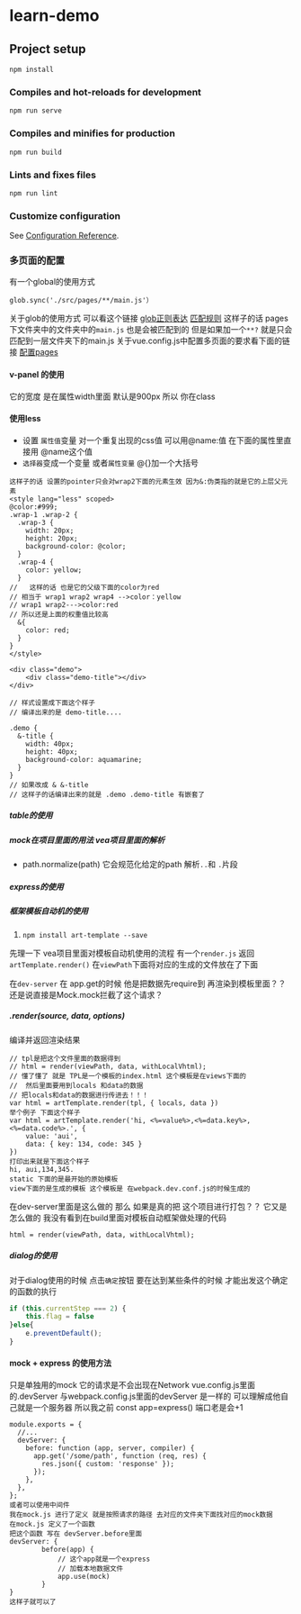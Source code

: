 # learn-demo

## Project setup
```
npm install
```

### Compiles and hot-reloads for development
```
npm run serve
```

### Compiles and minifies for production
```
npm run build
```

### Lints and fixes files
```
npm run lint
```

### Customize configuration
See [Configuration Reference](https://cli.vuejs.org/config/).

### 多页面的配置
有一个global的使用方式
```JS
glob.sync('./src/pages/**/main.js'）
```
关于glob的使用方式 可以看这个链接
[glob正则表达](https://www.npmjs.com/package/glob)
[匹配规则](https://github.com/gcddblue/multi-pages)
这样子的话 pages下文件夹中的文件夹中的``main.js`` 也是会被匹配到的
但是如果加一个``**?``
就是只会匹配到一层文件夹下的main.js
关于vue.config.js中配置多页面的要求看下面的链接
[配置pages](https://cli.vuejs.org/zh/config/#filenamehashing)

#### v-panel 的使用
它的宽度 是在属性width里面 默认是900px
所以 你在class

#### 使用less
- 设置 ``属性值``变量
对一个重复出现的css值
可以用@name:值
在下面的属性里直接用 @name这个值
- ``选择器``变成一个变量 或者``属性变量``
@{}加一个大括号
``` less
这样子的话 设置的pointer只会对wrap2下面的元素生效 因为&:伪类指的就是它的上层父元素
<style lang="less" scoped>
@color:#999;
.wrap-1 .wrap-2 {
  .wrap-3 {
    width: 20px;
    height: 20px;
    background-color: @color;
  }
  .wrap-4 {
    color: yellow;
  }
//   这样的话 也是它的父级下面的color为red
// 相当于 wrap1 wrap2 wrap4 -->color：yellow
// wrap1 wrap2--->color:red
// 所以还是上面的权重值比较高
  &{
    color: red;
  }
}
</style>
```

```less
<div class="demo">
    <div class="demo-title"></div>
</div>

// 样式设置成下面这个样子
// 编译出来的是 demo-title....

.demo {
  &-title {
    width: 40px;
    height: 40px;
    background-color: aquamarine;
  }
}
// 如果改成 & &-title
// 这样子的话编译出来的就是 .demo .demo-title 有嵌套了
```
##### table的使用

##### mock在项目里面的用法 vea项目里面的解析
- path.normalize(path)
它会规范化给定的path 解析``..``和 ``.``片段
##### express的使用
##### 框架模板自动机的使用
1. ``npm install art-template --save``


先理一下 vea项目里面对模板自动机使用的流程
有一个``render.js`` 返回 ``artTemplate.render()``
在``viewPath``下面将对应的生成的文件放在了下面

在``dev-server``
在 app.get的时候 他是把数据先require到
再渲染到模板里面？？ 还是说直接是Mock.mock拦截了这个请求？
##### .render(source, data, options)
编译并返回渲染结果
```JS
// tpl是把这个文件里面的数据得到
// html = render(viewPath, data, withLocalVhtml);
// 懂了懂了 就是 TPL是一个模板的index.html 这个模板是在views下面的
//  然后里面要用到locals 和data的数据
// 把locals和data的数据进行传进去！！！
var html = artTemplate.render(tpl, { locals, data })
举个例子 下面这个样子
var html = artTemplate.render('hi, <%=value%>,<%=data.key%>,<%=data.code%>.', {
    value: 'aui',
    data: { key: 134, code: 345 }
})
打印出来就是下面这个样子
hi, aui,134,345.
static 下面的是最开始的原始模板
view下面的是生成的模板 这个模板是 在webpack.dev.conf.js的时候生成的

```
在dev-server里面是这么做的
那么 如果是真的把 这个项目进行打包？？
它又是怎么做的 我没有看到在build里面对模板自动框架做处理的代码



```JS
html = render(viewPath, data, withLocalVhtml);
```
##### dialog的使用
对于dialog使用的时候 点击``确定``按钮
要在达到某些条件的时候 才能出发这个确定的函数的执行
```js
if (this.currentStep === 2) {
    this.flag = false
}else{
    e.preventDefault();
}
```
#### mock + express 的使用方法
只是单独用的mock 它的请求是不会出现在Network
vue.config.js里面的.devServer 与webpack.config.js里面的devServer 是一样的
可以理解成他自己就是一个服务器 所以我之前 const app=express() 端口老是会+1
``` JS
module.exports = {
  //...
  devServer: {
    before: function (app, server, compiler) {
      app.get('/some/path', function (req, res) {
        res.json({ custom: 'response' });
      });
    },
  },
};
或者可以使用中间件
我在mock.js 进行了定义 就是按照请求的路径 去对应的文件夹下面找对应的mock数据
在mock.js 定义了一个函数
把这个函数 写在 devServer.before里面
devServer: {
        before(app) {
            // 这个app就是一个express
            // 加载本地数据文件
            app.use(mock)
        }
}
这样子就可以了
```